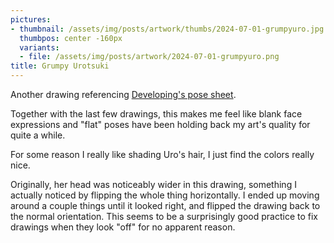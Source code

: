 ```yaml
---
pictures:
- thumbnail: /assets/img/posts/artwork/thumbs/2024-07-01-grumpyuro.jpg
  thumbpos: center -160px
  variants:
  - file: /assets/img/posts/artwork/2024-07-01-grumpyuro.png
title: Grumpy Urotsuki
---
```

Another drawing referencing [Developing's pose sheet](https://wetdry.world/@Developing@misskey.io/112337024820124276).

Together with the last few drawings, this makes me feel like blank face expressions and "flat" poses have been holding back my art's quality for quite a while.

For some reason I really like shading Uro's hair, I just find the colors really nice.

Originally, her head was noticeably wider in this drawing, something I actually noticed by flipping the whole thing horizontally.
I ended up moving around a couple things until it looked right, and flipped the drawing back to the normal orientation.
This seems to be a surprisingly good practice to fix drawings when they look "off" for no apparent reason.
